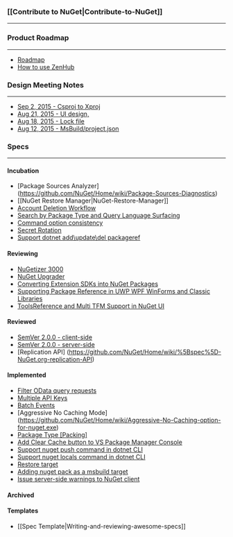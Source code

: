 ### [[Contribute to NuGet|Contribute-to-NuGet]]
***

### Product Roadmap
***

* [Roadmap](https://github.com/NuGet/Home/wiki/Roadmap)
* [How to use ZenHub](https://www.zenhub.io/)

### Design Meeting Notes
***
* [Sep 2, 2015 - Csproj to Xproj](https://github.com/NuGet/Home/wiki/Csproj-to-Xproj-reference-design-meeting-notes-September-2,-2015)
* [Aug 21, 2015 - UI design, ](https://github.com/NuGet/Home/wiki/NuGet-UI-design-meeting-notes-August-21,-2015)
* [Aug 18, 2015 - Lock file](https://github.com/NuGet/Home/wiki/Lock-file-design-meeting-notes---August-18,-2015)
* [Aug 12, 2015 - MsBuild/project.json](https://github.com/NuGet/Home/wiki/MsBuild---project.json---xunit-Design-meeting-notes-August,-12-2015)

### Specs

***

#### Incubation 
* [Package Sources Analyzer] (https://github.com/NuGet/Home/wiki/Package-Sources-Diagnostics)
* [[NuGet Restore Manager|NuGet-Restore-Manager]]
* [Account Deletion Workflow](https://github.com/NuGet/Home/wiki/NuGet-Account-Deletion-Workflow)
* [Search by Package Type and Query Language Surfacing](https://github.com/NuGet/Home/wiki/Search-by-Package-Type-and-Query-Language-Surfacing)
* [Command option consistency](https://github.com/NuGet/Home/wiki/nuget.exe,-xplat,-dotnet-cli-commands-and-options-planning)
* [Secret Rotation](https://github.com/NuGet/Home/wiki/Secret-Rotation)
* [Support dotnet add\update\del packageref](https://github.com/NuGet/Home/wiki/Support-dotnet-add%7Cupdate%7Cremove-pkg)

#### Reviewing
* [NuGetizer 3000](https://github.com/NuGet/Home/wiki/NuGetizer-3000)
* [NuGet Upgrader](https://github.com/NuGet/Home/wiki/NuGet-Upgrader:-Helping-to-move-to-NuGet-3.0)
* [Converting Extension SDKs into NuGet Packages](https://github.com/NuGet/Home/wiki/Converting-Extension-SDKs-into-NuGet-Packages)
* [Supporting Package Reference in UWP WPF WinForms and Classic Libraries](https://github.com/NuGet/Home/wiki/Supporting-Package-Reference-in-UWP-WPF-WinForms-and-Classic-Libraries)
* [ToolsReference and Multi TFM Support in NuGet UI](https://github.com/NuGet/Home/wiki/ToolsReference-and-Multi-TFM-Support-in-NuGet-UI)

#### Reviewed
* [SemVer 2.0.0 - client-side](https://github.com/NuGet/Home/wiki/SemVer-2.0.0-support)
* [SemVer 2.0.0 - server-side](https://github.com/NuGet/Home/wiki/SemVer2-support-for-nuget.org-(server-side))
* [Replication API] (https://github.com/NuGet/Home/wiki/%5Bspec%5D-NuGet.org-replication-API)

#### Implemented
* [Filter OData query requests](https://github.com/NuGet/Home/wiki/Filter-OData-query-requests)
* [Multiple API Keys](https://github.com/NuGet/Home/wiki/Multiple-API-Keys)
* [Batch Events](https://github.com/NuGet/Home/wiki/Batch-Events)
* [Aggressive No Caching Mode] (https://github.com/NuGet/Home/wiki/Aggressive-No-Caching-option-for-nuget.exe)
* [Package Type \[Packing\]](https://github.com/NuGet/Home/wiki/Package-Type-%5BPacking%5D)
* [Add Clear Cache button to VS Package Manager Console](https://github.com/NuGet/Home/wiki/Add-Clear-Cache-button-to-VS-Package-Manager-options)
* [Support nuget push command in dotnet CLI](https://github.com/NuGet/Home/wiki/Support-nuget-push-scenarios-in-dotnet-CLI)
* [Support nuget locals command in dotnet CLI](https://github.com/NuGet/Home/wiki/Support-locals-command-in-dotnet-cli)
* [Restore target](https://github.com/NuGet/Home/wiki/%5BSpec%5D-MSBuild-restore-target)
* [Adding nuget pack as a msbuild target](https://github.com/NuGet/Home/wiki/Adding-nuget-pack-as-a-msbuild-target)
* [Issue server-side warnings to NuGet client](https://github.com/NuGet/Home/wiki/%5BSpec%5D-Server-side-warnings-for-NuGet-client)

#### Archived

#### Templates
* [[Spec Template|Writing-and-reviewing-awesome-specs]]
